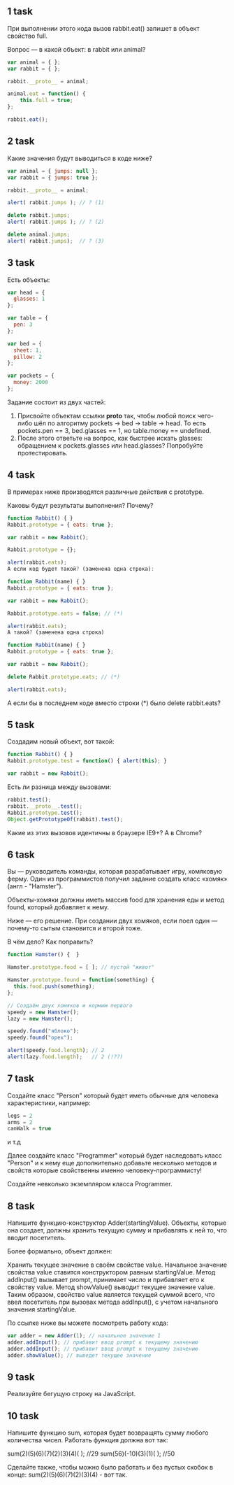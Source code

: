 ## 1 task

При выполнении этого кода вызов rabbit.eat() запишет в объект свойство full.

Вопрос — в какой объект: в rabbit или animal?

```javascript
var animal = { };
var rabbit = { };

rabbit.__proto__ = animal;

animal.eat = function() {
    this.full = true;
};

rabbit.eat();
```

## 2 task

Какие значения будут выводиться в коде ниже?

```javascript
var animal = { jumps: null };
var rabbit = { jumps: true };

rabbit.__proto__ = animal;

alert( rabbit.jumps ); // ? (1)

delete rabbit.jumps;
alert( rabbit.jumps ); // ? (2)

delete animal.jumps;
alert( rabbit.jumps);  // ? (3)
```

## 3 task

Есть объекты:

```javascript
var head = {
  glasses: 1
};

var table = {
  pen: 3
};

var bed = {
  sheet: 1,
  pillow: 2
};

var pockets = {
  money: 2000
};
```

Задание состоит из двух частей:

1. Присвойте объектам ссылки __proto__ так, чтобы любой поиск чего-либо шёл по алгоритму pockets -&gt; bed -&gt; table -&gt; head. То есть pockets.pen == 3, bed.glasses == 1, но table.money == undefined.
2. После этого ответьте на вопрос, как быстрее искать glasses: обращением к pockets.glasses или head.glasses? Попробуйте протестировать.

## 4 task

В примерах ниже производятся различные действия с prototype.

Каковы будут результаты выполнения? Почему?

```javascript
function Rabbit() { }
Rabbit.prototype = { eats: true };

var rabbit = new Rabbit();

Rabbit.prototype = {};

alert(rabbit.eats);
А если код будет такой? (заменена одна строка):

function Rabbit(name) { }
Rabbit.prototype = { eats: true };

var rabbit = new Rabbit();

Rabbit.prototype.eats = false; // (*)

alert(rabbit.eats);
А такой? (заменена одна строка)

function Rabbit(name) { }
Rabbit.prototype = { eats: true };

var rabbit = new Rabbit();

delete Rabbit.prototype.eats; // (*)

alert(rabbit.eats);
```

А если бы в последнем коде вместо строки (*) было delete rabbit.eats?

## 5 task

Создадим новый объект, вот такой:

```javascript
function Rabbit() { }
Rabbit.prototype.test = function() { alert(this); }

var rabbit = new Rabbit();
```
Есть ли разница между вызовами:

```javascript
rabbit.test();
rabbit.__proto__.test();
Rabbit.prototype.test();
Object.getPrototypeOf(rabbit).test();
```

Какие из этих вызовов идентичны в браузере IE9+? А в Chrome?

## 6 task

Вы — руководитель команды, которая разрабатывает игру, хомяковую ферму. Один из программистов получил задание создать класс «хомяк» (англ - "Hamster").

Объекты-хомяки должны иметь массив food для хранения еды и метод found, который добавляет к нему.

Ниже — его решение. При создании двух хомяков, если поел один — почему-то сытым становится и второй тоже.

В чём дело? Как поправить?

```javascript
function Hamster() {  }

Hamster.prototype.food = [ ]; // пустой "живот"

Hamster.prototype.found = function(something) {
  this.food.push(something);
};

// Создаём двух хомяков и кормим первого
speedy = new Hamster();
lazy = new Hamster();

speedy.found("яблоко");
speedy.found("орех");

alert(speedy.food.length); // 2
alert(lazy.food.length);   // 2 (!??)
```

## 7 task

Создайте класс "Person" который будет иметь обычные для человека характеристики, например: 

```javascript
legs = 2
arms = 2
canWalk = true
```

и т.д

Далее создайте класс "Programmer" который будет наследовать класс "Person" и к нему еще дополнительно добавьте несколько методов и свойств которые свойственны именно человеку-программисту!

Создайте невколько экземпляром класса Programmer. 

## 8 task

Напишите функцию-конструктор Adder(startingValue).
Объекты, которые она создает, должны хранить текущую сумму и прибавлять к ней то, что вводит посетитель.

Более формально, объект должен:

Хранить текущее значение в своём свойстве value. Начальное значение свойства value ставится конструктором равным startingValue. Метод addInput() вызывает prompt, принимает число и прибавляет его к свойству value. Метод showValue() выводит текущее значение value. Таким образом, свойство value является текущей суммой всего, что ввел посетитель при вызовах метода addInput(), с учетом начального значения startingValue.

По ссылке ниже вы можете посмотреть работу кода:

```javascript
var adder = new Adder(1); // начальное значение 1
adder.addInput(); // прибавит ввод prompt к текущему значению
adder.addInput(); // прибавит ввод prompt к текущему значению
adder.showValue(); // выведет текущее значение
```

## 9 task

Реализуйте бегущую строку на JavaScript.

## 10 task

Напишите функцию sum, которая будет возвращять сумму любого количества чисел. Работать функция должна вот так:

sum(2)(5)(6)(7)(2)(3)(4)( ); //29
sum(56)(-10)(3)(1)( ); //50

Сделайте также, чтобы можно было работать и без пустых скобок в конце:
sum(2)(5)(6)(7)(2)(3)(4) - вот так.
